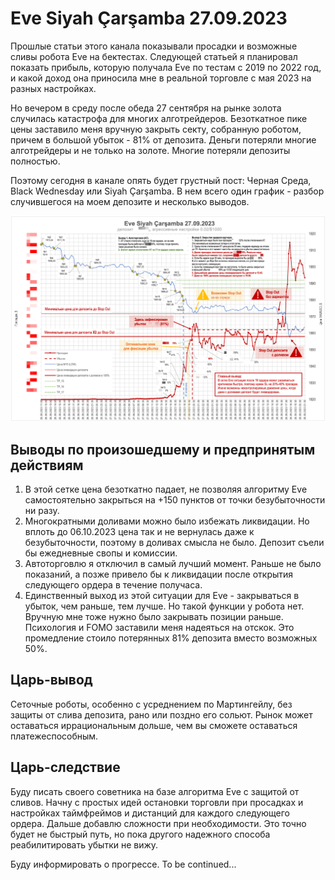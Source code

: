 # Eve Siyah Çarşamba 27.09.2023

Прошлые статьи этого канала показывали просадки и возможные сливы робота Eve на бектестах. Следующей статьей я планировал показать прибыль, которую получала Eve по тестам с 2019 по 2022 год, и какой доход она приносила мне в реальной торговле с мая 2023 на разных настройках.

Но вечером в среду после обеда 27 сентября на рынке золота случилась катастрофа для многих алготрейдеров. Безоткатное пике цены заставило меня вручную закрыть секту, собранную роботом, причем в большой убыток - 81% от депозита. Деньги потеряли многие алготрейдеры и не только на золоте. Многие потеряли депозиты полностью. 

Поэтому сегодня в канале опять будет грустный пост: Черная Среда, Black Wednesday или Siyah Çarşamba. В нем всего один график - разбор случившегося на моем депозите и несколько выводов.

![Eve Siyah Çarşamba](img/020/Chart.%20Eve%20Siyah%20Carsamba.png)

## Выводы по произошедшему и предпринятым действиям
1. В этой сетке цена безоткатно падает, не позволяя алгоритму Eve самостоятельно закрыться на +150 пунктов от точки безубыточности ни разу.
2. Многократными доливами можно было избежать ликвидации. Но вплоть до 06.10.2023 цена так и не вернулась даже к безубыточности, поэтому в доливах смысла не было. Депозит съели бы ежедневные свопы и комиссии. 
3. Автоторговлю я отключил в самый лучший момент. Раньше не было показаний, а позже привело бы к ликвидации после открытия следующего ордера в течение получаса.
4. Единственный выход из этой ситуации для Eve - закрываться в убыток, чем раньше, тем лучше. Но такой функции у робота нет. 
Вручную мне тоже нужно было закрывать позиции раньше. Психология и FOMO заставили меня надеяться на отскок. Это промедление стоило потерянных 81% депозита вместо возможных 50%.

## Царь-вывод 
Сеточные роботы, особенно с усреднением по Мартингейлу, без защиты от слива депозита, рано или поздно его сольют. Рынок может оставаться иррациональным дольше, чем вы сможете оставаться платежеспособным. 

## Царь-следствие
Буду писать своего советника на базе алгоритма Eve с защитой от сливов. Начну с простых идей остановки торговли при просадках и настройках таймфреймов и дистанций для каждого следующего ордера. Дальше добавлю сложности при необходимости. Это точно будет не быстрый путь, но пока другого надежного способа реабилитировать убытки не вижу.

 Буду информировать о прогрессе. 
 To be continued...
